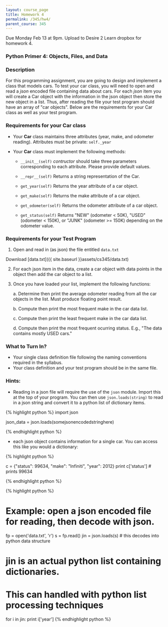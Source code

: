 ```yaml
---
layout: course_page
title: Homework 4
permalink: /345/hw4/
parent_course: 345
---
```


Due Monday Feb 13 at 9pm. Upload to Desire 2 Learn dropbox for homework 4.

### Python Primer 4: Objects, Files, and Data


### Description
For this programming assignment, you are going to design and implement a class that models cars. To test your car class, you will need to open and read a *json* encoded file containing data about cars. For each *json* item you will create a Car object with the information in the json object then store the new object in a list. Thus, after reading the file your test program should have an array of "car objects". Below are the requirements for your Car class as well as your test program.

### Requirements for your Car class
- Your **Car** class maintains three attributes (year, make, and odometer reading). Attributes must be private: ```self._year```
- Your **Car** class must implement the following methods:

	- ```__init__(self)``` *contructor* should take three parameters corresponding to each attribute. Please provide default values.
	
	- ```__repr__(self)``` Returns a string representation of the Car.
	
	- ```get_year(self)``` Returns the year attribute of a car object.

	- ```get_make(self)``` Returns the make attribute of a car object.

	- ```get_odometer(self)``` Returns the odometer attribute of a car object.

	- ```get_status(self)``` Returns "NEW" (odometer < 50K), "USED" (odometer < 150K), or "JUNK" (odometer >= 150K) depending on the odometer value. 
	
### Requirements for your Test Program
1. Open and read in (as json) the file entitled ```data.txt```

Download [data.txt]({{ site.baseurl }}assets/cs345/data.txt)

2. For each json item in the data, create a car object with data points in the object then add the car object to a list.

3. Once you have loaded your list, implement the following functions:
	
	a. Determine then print the average odometer reading from all the car objects in the list. Must produce floating point result.
	
	b. Compute then print the most frequent make in the car data list.
	
	c. Compute then print the least frequent make in the car data list.
	
	d. Compute then print the most frequent ocurring status. E.g., "The data contains mostly USED cars."



### What to Turn In?
- Your single class definition file following the naming conventions required in the syllabus.
- Your class definition and your test program should be in the same file.

### Hints:
- Reading in a json file will require the use of the ```json``` module. Import this at the top of your program. You can then use ```json.loads(string)``` to read in a json string and convert it to a python list of dictionary items.

{% highlight python %}
import json

json_data = json.loads(somejsonencodedstringhere)

{% endhighlight python %}

- each json object contains information for a single car. You can access this like you would a dictionary:

{% highlight python %}

c = {"status": 99634, "make": "Infiniti", "year": 2012}
print c['status'] # prints 99634

{% endhighlight python %}


{% highlight python %}
# Example: open a json encoded file for reading, then decode with json.
fp = open('data.txt', 'r')
s = fp.read()
jin = json.loads(s) # this decodes into python data structure

# jin is an actual python list containing dictionaries.
# This can handled with python list processing techniques
for i in jin:
	print i['year']
{% endhighlight python %}




